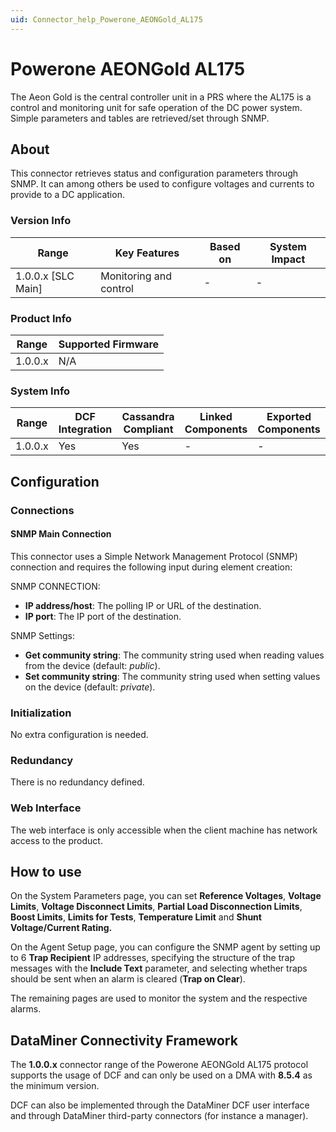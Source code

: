 ```yaml
---
uid: Connector_help_Powerone_AEONGold_AL175
---
```


# Powerone AEONGold AL175

The Aeon Gold is the central controller unit in a PRS where the AL175 is a control and monitoring unit for safe operation of the DC power system. Simple parameters and tables are retrieved/set through SNMP.

## About

This connector retrieves status and configuration parameters through SNMP. It can among others be used to configure voltages and currents to provide to a DC application.

### Version Info

| **Range**            | **Key Features**       | **Based on** | **System Impact** |
|----------------------|------------------------|--------------|-------------------|
| 1.0.0.x \[SLC Main\] | Monitoring and control | \-           | \-                |

### Product Info

| Range     | Supported Firmware     |
|-----------|------------------------|
| 1.0.0.x   | N/A                    |

### System Info

| Range     | DCF Integration     | Cassandra Compliant     | Linked Components     | Exported Components     |
|-----------|---------------------|-------------------------|-----------------------|-------------------------|
| 1.0.0.x   | Yes                 | Yes                     | \-                    | \-                      |

## Configuration

### Connections

#### SNMP Main Connection

This connector uses a Simple Network Management Protocol (SNMP) connection and requires the following input during element creation:

SNMP CONNECTION:

- **IP address/host**: The polling IP or URL of the destination.
- **IP port**: The IP port of the destination.

SNMP Settings:

- **Get community string**: The community string used when reading values from the device (default: *public*).
- **Set community string**: The community string used when setting values on the device (default: *private*).

### Initialization

No extra configuration is needed.

### Redundancy

There is no redundancy defined.

### Web Interface

The web interface is only accessible when the client machine has network access to the product.

## How to use

On the System Parameters page, you can set **Reference Voltages**, **Voltage Limits**, **Voltage Disconnect Limits**, **Partial Load Disconnection Limits**, **Boost Limits**, **Limits for Tests**, **Temperature Limit** and **Shunt Voltage/Current Rating.**

On the Agent Setup page, you can configure the SNMP agent by setting up to 6 **Trap Recipient** IP addresses, specifying the structure of the trap messages with the **Include Text** parameter, and selecting whether traps should be sent when an alarm is cleared (**Trap on Clear**).

The remaining pages are used to monitor the system and the respective alarms.

## DataMiner Connectivity Framework

The **1.0.0.x** connector range of the Powerone AEONGold AL175 protocol supports the usage of DCF and can only be used on a DMA with **8.5.4** as the minimum version.

DCF can also be implemented through the DataMiner DCF user interface and through DataMiner third-party connectors (for instance a manager).
